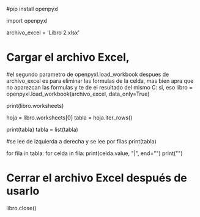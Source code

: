 #pip install openpyxl

import openpyxl

archivo_excel = 'Libro 2.xlsx'

# Cargar el archivo Excel, 
#el segundo parametro de openpyxl.load_workbook despues de archivo_excel es para eliminar las formulas de la celda, mas bien apra que no aparezcan las formulas y te de el resultado del mismo C: si, eso 
libro = openpyxl.load_workbook(archivo_excel, data_only=True)

print(libro.worksheets)

hoja = libro.worksheets[0]
tabla = hoja.iter_rows()

print(tabla)
tabla = list(tabla)

#se lee de izquierda a derecha y se lee por filas
print(tabla)


for fila in tabla:
    for celda in fila:
        print(celda.value, "|", end="")
    print("") 

# Cerrar el archivo Excel después de usarlo

libro.close()
